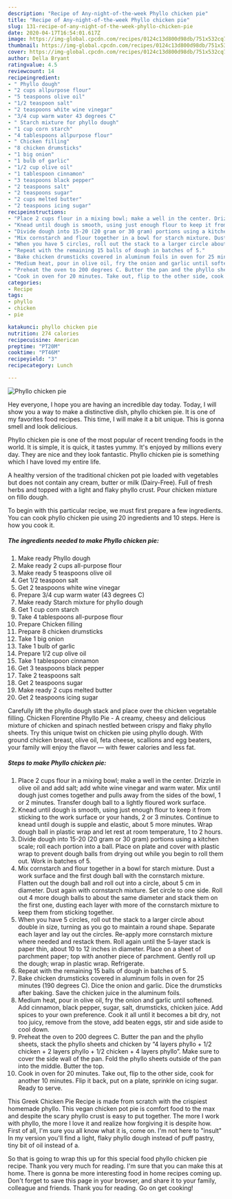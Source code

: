 ```yaml
---
description: "Recipe of Any-night-of-the-week Phyllo chicken pie"
title: "Recipe of Any-night-of-the-week Phyllo chicken pie"
slug: 131-recipe-of-any-night-of-the-week-phyllo-chicken-pie
date: 2020-04-17T16:54:01.617Z
image: https://img-global.cpcdn.com/recipes/0124c13d800d98db/751x532cq70/phyllo-chicken-pie-recipe-main-photo.jpg
thumbnail: https://img-global.cpcdn.com/recipes/0124c13d800d98db/751x532cq70/phyllo-chicken-pie-recipe-main-photo.jpg
cover: https://img-global.cpcdn.com/recipes/0124c13d800d98db/751x532cq70/phyllo-chicken-pie-recipe-main-photo.jpg
author: Della Bryant
ratingvalue: 4.5
reviewcount: 14
recipeingredient:
- " Phyllo dough"
- "2 cups allpurpose flour"
- "5 teaspoons olive oil"
- "1/2 teaspoon salt"
- "2 teaspoons white wine vinegar"
- "3/4 cup warm water 43 degrees C"
- " Starch mixture for phyllo dough"
- "1 cup corn starch"
- "4 tablespoons allpurpose flour"
- " Chicken filling"
- "8 chicken drumsticks"
- "1 big onion"
- "1 bulb of garlic"
- "1/2 cup olive oil"
- "1 tablespoon cinnamon"
- "3 teaspoons black pepper"
- "2 teaspoons salt"
- "2 teaspoons sugar"
- "2 cups melted butter"
- "2 teaspoons icing sugar"
recipeinstructions:
- "Place 2 cups flour in a mixing bowl; make a well in the center. Drizzle in olive oil and add salt; add white wine vinegar and warm water. Mix until dough just comes together and pulls away from the sides of the bowl, 1 or 2 minutes. Transfer dough ball to a lightly floured work surface."
- "Knead until dough is smooth, using just enough flour to keep it from sticking to the work surface or your hands, 2 or 3 minutes. Continue to knead until dough is supple and elastic, about 5 more minutes. Wrap dough ball in plastic wrap and let rest at room temperature, 1 to 2 hours."
- "Divide dough into 15-20 (20 gram or 30 gram) portions using a kitchen scale; roll each portion into a ball. Place on plate and cover with plastic wrap to prevent dough balls from drying out while you begin to roll them out. Work in batches of 5."
- "Mix cornstarch and flour together in a bowl for starch mixture. Dust a work surface and the first dough ball with the cornstarch mixture. Flatten out the dough ball and roll out into a circle, about 5 cm in diameter. Dust again with cornstarch mixture. Set circle to one side. Roll out 4 more dough balls to about the same diameter and stack them on the first one, dusting each layer with more of the cornstarch mixture to keep them from sticking together."
- "When you have 5 circles, roll out the stack to a larger circle about double in size, turning as you go to maintain a round shape. Separate each layer and lay out the circles. Re-apply more cornstarch mixture where needed and restack them. Roll again until the 5-layer stack is paper thin, about 10 to 12 inches in diameter. Place on a sheet of parchment paper; top with another piece of parchment. Gently roll up the dough; wrap in plastic wrap. Refrigerate."
- "Repeat with the remaining 15 balls of dough in batches of 5."
- "Bake chicken drumsticks covered in aluminum foils in oven for 25 minutes (190 degrees C). Dice the onion and garlic. Dice the drumsticks after baking. Save the chicken juice in the aluminum foils."
- "Medium heat, pour in olive oil, fry the onion and garlic until softened. Add cinnamon, black pepper, sugar, salt, drumsticks, chicken juice. Add spices to your own preference. Cook it all until it becomes a bit dry, not too juicy, remove from the stove, add beaten eggs, stir and side aside to cool down."
- "Preheat the oven to 200 degrees C. Butter the pan and the phyllo sheets, stack the phyllo sheets and chicken by “4 layers phyllo + 1/2 chicken + 2 layers phyllo + 1/2 chicken + 4 layers phyllo”. Make sure to cover the side wall of the pan. Fold the phyllo sheets outside of the pan into the middle. Butter the top."
- "Cook in oven for 20 minutes. Take out, flip to the other side, cook for another 10 minutes. Flip it back, put on a plate, sprinkle on icing sugar. Ready to serve."
categories:
- Recipe
tags:
- phyllo
- chicken
- pie

katakunci: phyllo chicken pie 
nutrition: 274 calories
recipecuisine: American
preptime: "PT20M"
cooktime: "PT46M"
recipeyield: "3"
recipecategory: Lunch

---
```



![Phyllo chicken pie](https://img-global.cpcdn.com/recipes/0124c13d800d98db/751x532cq70/phyllo-chicken-pie-recipe-main-photo.jpg)

Hey everyone, I hope you are having an incredible day today. Today, I will show you a way to make a distinctive dish, phyllo chicken pie. It is one of my favorites food recipes. This time, I will make it a bit unique. This is gonna smell and look delicious.

Phyllo chicken pie is one of the most popular of recent trending foods in the world. It is simple, it is quick, it tastes yummy. It's enjoyed by millions every day. They are nice and they look fantastic. Phyllo chicken pie is something which I have loved my entire life.

A healthy version of the traditional chicken pot pie loaded with vegetables but does not contain any cream, butter or milk (Dairy-Free). Full of fresh herbs and topped with a light and flaky phyllo crust. Pour chicken mixture on fillo dough.


To begin with this particular recipe, we must first prepare a few ingredients. You can cook phyllo chicken pie using 20 ingredients and 10 steps. Here is how you cook it.

<!--inarticleads1-->

##### The ingredients needed to make Phyllo chicken pie:

1. Make ready  Phyllo dough
1. Make ready 2 cups all-purpose flour
1. Make ready 5 teaspoons olive oil
1. Get 1/2 teaspoon salt
1. Get 2 teaspoons white wine vinegar
1. Prepare 3/4 cup warm water (43 degrees C)
1. Make ready  Starch mixture for phyllo dough
1. Get 1 cup corn starch
1. Take 4 tablespoons all-purpose flour
1. Prepare  Chicken filling
1. Prepare 8 chicken drumsticks
1. Take 1 big onion
1. Take 1 bulb of garlic
1. Prepare 1/2 cup olive oil
1. Take 1 tablespoon cinnamon
1. Get 3 teaspoons black pepper
1. Take 2 teaspoons salt
1. Get 2 teaspoons sugar
1. Make ready 2 cups melted butter
1. Get 2 teaspoons icing sugar


Carefully lift the phyllo dough stack and place over the chicken vegetable filling. Chicken Florentine Phyllo Pie - A creamy, cheesy and delicious mixture of chicken and spinach nestled between crispy and flaky phyllo sheets. Try this unique twist on chicken pie using phyllo dough. With ground chicken breast, olive oil, feta cheese, scallions and egg beaters, your family will enjoy the flavor — with fewer calories and less fat. 

<!--inarticleads2-->

##### Steps to make Phyllo chicken pie:

1. Place 2 cups flour in a mixing bowl; make a well in the center. Drizzle in olive oil and add salt; add white wine vinegar and warm water. Mix until dough just comes together and pulls away from the sides of the bowl, 1 or 2 minutes. Transfer dough ball to a lightly floured work surface.
1. Knead until dough is smooth, using just enough flour to keep it from sticking to the work surface or your hands, 2 or 3 minutes. Continue to knead until dough is supple and elastic, about 5 more minutes. Wrap dough ball in plastic wrap and let rest at room temperature, 1 to 2 hours.
1. Divide dough into 15-20 (20 gram or 30 gram) portions using a kitchen scale; roll each portion into a ball. Place on plate and cover with plastic wrap to prevent dough balls from drying out while you begin to roll them out. Work in batches of 5.
1. Mix cornstarch and flour together in a bowl for starch mixture. Dust a work surface and the first dough ball with the cornstarch mixture. Flatten out the dough ball and roll out into a circle, about 5 cm in diameter. Dust again with cornstarch mixture. Set circle to one side. Roll out 4 more dough balls to about the same diameter and stack them on the first one, dusting each layer with more of the cornstarch mixture to keep them from sticking together.
1. When you have 5 circles, roll out the stack to a larger circle about double in size, turning as you go to maintain a round shape. Separate each layer and lay out the circles. Re-apply more cornstarch mixture where needed and restack them. Roll again until the 5-layer stack is paper thin, about 10 to 12 inches in diameter. Place on a sheet of parchment paper; top with another piece of parchment. Gently roll up the dough; wrap in plastic wrap. Refrigerate.
1. Repeat with the remaining 15 balls of dough in batches of 5.
1. Bake chicken drumsticks covered in aluminum foils in oven for 25 minutes (190 degrees C). Dice the onion and garlic. Dice the drumsticks after baking. Save the chicken juice in the aluminum foils.
1. Medium heat, pour in olive oil, fry the onion and garlic until softened. Add cinnamon, black pepper, sugar, salt, drumsticks, chicken juice. Add spices to your own preference. Cook it all until it becomes a bit dry, not too juicy, remove from the stove, add beaten eggs, stir and side aside to cool down.
1. Preheat the oven to 200 degrees C. Butter the pan and the phyllo sheets, stack the phyllo sheets and chicken by “4 layers phyllo + 1/2 chicken + 2 layers phyllo + 1/2 chicken + 4 layers phyllo”. Make sure to cover the side wall of the pan. Fold the phyllo sheets outside of the pan into the middle. Butter the top.
1. Cook in oven for 20 minutes. Take out, flip to the other side, cook for another 10 minutes. Flip it back, put on a plate, sprinkle on icing sugar. Ready to serve.


This Greek Chicken Pie Recipe is made from scratch with the crispiest homemade phyllo. This vegan chicken pot pie is comfort food to the max and despite the scary phyllo crust is easy to put together. The more I work with phyllo, the more I love it and realize how forgiving it is despite how. First of all, I&#39;m sure you all know what it is, come on. I&#39;m not here to &#34;insult&#34; In my version you&#39;ll find a light, flaky phyllo dough instead of puff pastry, tiny bit of oil instead of a. 

So that is going to wrap this up for this special food phyllo chicken pie recipe. Thank you very much for reading. I'm sure that you can make this at home. There is gonna be more interesting food in home recipes coming up. Don't forget to save this page in your browser, and share it to your family, colleague and friends. Thank you for reading. Go on get cooking!
